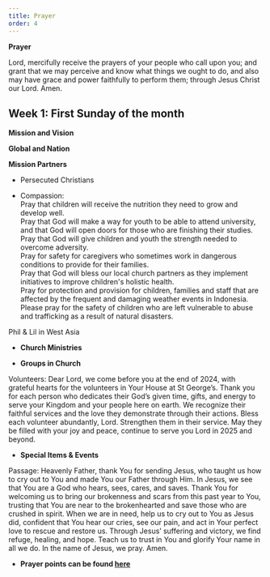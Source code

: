 ```yaml
---
title: Prayer
order: 4
---
```

**Prayer**

Lord, mercifully receive the prayers of your people who call upon you; and grant that we may perceive and know what things we ought to do, and also may have grace and power faithfully to perform them; through Jesus Christ our Lord. Amen.

## Week 1: First Sunday of the month

**Mission and Vision**

**Global and Nation**

**Mission Partners**

- Persecuted Christians  

- Compassion:  
Pray that children will receive the nutrition they need to grow and develop well.  
Pray that God will make a way for youth to be able to attend university, and that God will open doors for those who are finishing their studies.  
Pray that God will give children and youth the strength needed to overcome adversity.  
Pray for safety for caregivers who sometimes work in dangerous conditions to provide for their families.  
Pray that God will bless our local church partners as they implement initiatives to improve children's holistic health.  
Pray for protection and provision for children, families and staff that are affected by the frequent and damaging weather events in Indonesia.  
Please pray for the safety of children who are left vulnerable to abuse and trafficking as a result of natural disasters.  

Phil & Lil in West Asia  

- **Church Ministries**

- **Groups in Church**

Volunteers: Dear Lord, we come before you at the end of 2024, with grateful hearts for the volunteers in Your House at St George’s. Thank you for each person who dedicates their God’s given time, gifts, and energy to serve your Kingdom and your people here on earth. We recognize their faithful services and the love they demonstrate through their actions. Bless each volunteer abundantly, Lord. Strengthen them in their service. May they be filled with your joy and peace, continue to serve you Lord in 2025 and beyond.

- **Special Items & Events**

Passage: Heavenly Father, thank You for sending Jesus, who taught us how to cry out to You and made You our Father through Him. In Jesus, we see that You are a God who hears, sees, cares, and saves. Thank You for welcoming us to bring our brokenness and scars from this past year to You, trusting that You are near to the brokenhearted and save those who are crushed in spirit. When we are in need, help us to cry out to You as Jesus did, confident that You hear our cries, see our pain, and act in Your perfect love to rescue and restore us. Through Jesus’ suffering and victory, we find refuge, healing, and hope. Teach us to trust in You and glorify Your name in all we do. In the name of Jesus, we pray. Amen.

- **Prayer points can be found [here](https://stgeorgeshurstville.org.au/prayer)**



